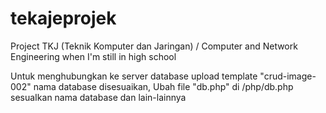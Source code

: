 # tekajeprojek
Project TKJ (Teknik Komputer dan Jaringan) / Computer and Network Engineering when I'm still in high school

Untuk menghubungkan ke server database upload template "crud-image-002" nama database disesuaikan, Ubah file "db.php" di /php/db.php sesuaIkan nama database dan lain-lainnya
